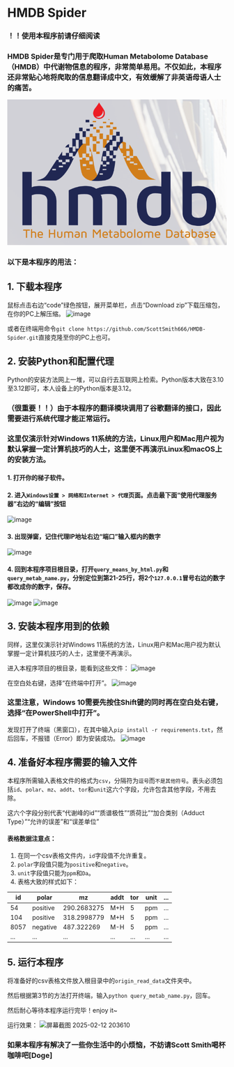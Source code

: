 # HMDB Spider

### ！！使用本程序前请仔细阅读

### HMDB Spider是专门用于爬取Human Metabolome Database（HMDB）中代谢物信息的程序，非常简单易用。不仅如此，本程序还非常贴心地将爬取的信息翻译成中文，有效缓解了非英语母语人士的痛苦。
![](https://github.com/ScottSmith666/HMDB-Spider/blob/master/imgs/hmdb.png)
### 以下是本程序的用法：

## 1. 下载本程序
鼠标点击右边“code”绿色按钮，展开菜单栏，点击“Download zip”下载压缩包，在你的PC上解压缩。
![image](https://github.com/user-attachments/assets/5649e1e2-0cfc-4153-8d68-80d6ff656834)

或者在终端用命令`git clone https://github.com/ScottSmith666/HMDB-Spider.git`直接克隆至你的PC上也可。

## 2. 安装Python和配置代理
Python的安装方法网上一堆，可以自行去互联网上检索。Python版本大致在3.10至3.12即可，本人设备上的Python版本是3.12。

### （很重要！！）由于本程序的翻译模块调用了谷歌翻译的接口，因此需要进行系统代理才能正常运行。

### 这里仅演示针对Windows 11系统的方法，Linux用户和Mac用户视为默认掌握一定计算机技巧的人士，这里便不再演示Linux和macOS上的安装方法。
#### 1. 打开你的梯子软件。
#### 2. 进入`Windows设置 > 网络和Internet > 代理`页面。点击最下面“使用代理服务器”右边的“编辑”按钮
![image](https://github.com/user-attachments/assets/aafbd5f4-fabf-4797-88d7-8da3a401dc16)
#### 3. 出现弹窗，记住代理IP地址右边“端口”输入框内的数字
![image](https://github.com/user-attachments/assets/8d380071-c4d2-43a4-bbd3-5b8f00ba82ff)
#### 4. 回到本程序项目根目录，打开`query_means_by_html.py`和`query_metab_name.py`，分别定位到第21-25行，将2个`127.0.0.1`冒号右边的数字都改成你的数字，保存。
![image](https://github.com/user-attachments/assets/9f2d66c5-01aa-486a-b080-390ea24e003f)
![image](https://github.com/user-attachments/assets/90a56f42-7101-486d-80cd-8f7ee0244e5a)

## 3. 安装本程序用到的依赖
同样，这里仅演示针对Windows 11系统的方法，Linux用户和Mac用户视为默认掌握一定计算机技巧的人士，这里便不再演示。

进入本程序项目的根目录，能看到这些文件：
![image](https://github.com/user-attachments/assets/bd650ab8-bf25-4be8-b2b0-8f20b8ad7097)

在空白处右键，选择“在终端中打开”。
![image](https://github.com/user-attachments/assets/e8eba5f9-0e47-4d73-b70d-14bb284f5922)

### 这里注意，Windows 10需要先按住Shift键的同时再在空白处右键，选择“在PowerShell中打开”。

发现打开了终端（黑窗口），在其中输入`pip install -r requirements.txt`，然后回车，不报错（Error）即为安装成功。
![image](https://github.com/user-attachments/assets/cdce6d91-32e0-447c-860d-c836ad9422a1)

## 4. 准备好本程序需要的输入文件
本程序所需输入表格文件的格式为`csv`，分隔符为`逗号`而`不是其他符号`。表头必须包括`id`、`polar`、`mz`、`addt`、`tor`和`unit`这六个字段，允许包含其他字段，不用去除。

这六个字段分别代表“代谢峰的id”“质谱极性”“质荷比”“加合类别（Adduct Type）”“允许的误差”和“误差单位”

#### 表格数据注意点：
1. 在同一个csv表格文件内，`id`字段值不允许重复。
2. `polar`字段值只能为`positive`和`negative`。
3. `unit`字段值只能为`ppm`和`Da`。
4. 表格大致的样式如下：

| id | polar | mz | addt | tor | unit | ... |
| -------- | -------- | -------- | --------| --------| -------- | -------- |
| 54 | positive | 290.2683275 | M+H | 5 | ppm | ... |
| 104 | positive | 318.2998779 | M+H | 5 | ppm | ... |
| 8057 | negative | 487.322269 | M-H | 5 | ppm | ... |
| ... | ... | ... | ... | ... | ... | ... |

## 5. 运行本程序
将准备好的csv表格文件放入根目录中的`origin_read_data`文件夹中。

然后根据第3节的方法打开终端，输入`python query_metab_name.py`，回车。

然后耐心等待本程序运行完毕！enjoy it~

运行效果：
![屏幕截图 2025-02-12 203610](https://github.com/user-attachments/assets/143b4d09-9f1e-4989-a95e-a9776637b8df)

### 如果本程序有解决了一些你生活中的小烦恼，不妨请Scott Smith喝杯咖啡吧[Doge]
